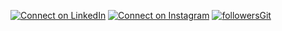 [![Connect on LinkedIn](https://img.shields.io/badge/--linkedin?label=LinkedIn&logo=LinkedIn&style=social)](https://www.linkedin.com/in/matheus-martins-242792132/)
[![Connect on Instagram](https://img.shields.io/badge/Instagram-E4405F?style=for-the-badge&logo=instagram&logoColor=white)](matheusmartins30)
[![followersGit](https://img.shields.io/github/followers/adrianoleitedasilva?style=social)](https://github.com/matheusmartins0)
